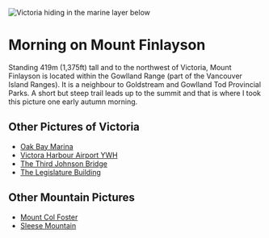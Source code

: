 ![Victoria hiding in the marine layer below](/assets/pictures/victoria/967x550.jpg)

# Morning on Mount Finlayson

Standing 419m (1,375ft) tall and to the northwest of Victoria, Mount Finlayson is located within the Gowlland Range (part of the Vancouver Island Ranges). It is a neighbour to Goldstream and Gowlland Tod Provincial Parks. A short but steep trail leads up to the summit and that is where I took this picture one early autumn morning.

## Other Pictures of Victoria
<ul class="gallerylist">
 <li><a href="oak-bay-marina">Oak Bay Marina</a></li>
 <li><a href="victoria-harbour-airport">Victora Harbour Airport YWH</a></li>
 <li><a href="blue-bridge">The Third Johnson Bridge</a></li>
 <li><a href="legislature">The Legislature Building</a></li>
</ul>

## Other Mountain Pictures
<ul class="gallerylist">
 <li><a href="/pictures/british-columbia/mt-col-foster">Mount Col Foster</a></li>
 <li><a href="/pictures/british-columbia/sleese-mountain">Sleese Mountain</a></li>
</ul>

<!--description: A morning on Mount Finlayson-->
<!--og:image: /assets/og/morning-on-mt-finlayson.jpg-->